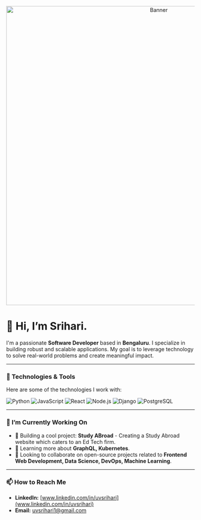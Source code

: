 <p align="center">
  <img src="[[LINK_TO_YOUR_BANNER_IMAGE](https://www.canva.com/design/DAGrGkdamPA/Lc05ugLRGSlsWhPY0uF5Pw/edit?utm_content=DAGrGkdamPA&utm_campaign=designshare&utm_medium=link2&utm_source=sharebutton)]" alt="Banner" width="800"/>
</p>

# 👋 Hi, I’m **Srihari**.

I'm a passionate **Software Developer** based in **Bengaluru**. I specialize in building robust and scalable applications. My goal is to leverage technology to solve real-world problems and create meaningful impact.

---

### 🔧 Technologies & Tools

Here are some of the technologies I work with:

![Python](https://img.shields.io/badge/Python-3776AB?style=for-the-badge&logo=python&logoColor=white)
![JavaScript](https://img.shields.io/badge/JavaScript-F7DF1E?style=for-the-badge&logo=javascript&logoColor=black)
![React](https://img.shields.io/badge/React-20232A?style=for-the-badge&logo=react&logoColor=61DAFB)
![Node.js](https://img.shields.io/badge/Node.js-339933?style=for-the-badge&logo=nodedotjs&logoColor=white)
![Django](https://img.shields.io/badge/Django-092E20?style=for-the-badge&logo=django&logoColor=white)
![PostgreSQL](https://img.shields.io/badge/PostgreSQL-316192?style=for-the-badge&logo=postgresql&logoColor=white)




---

### 🌱 I’m Currently Working On

- 🔭 Building a cool project: **Study ABroad** - Creating a Study Abroad website which caters to an Ed Tech firm.
- 🌱 Learning more about **GraphQL, Kubernetes**.
- 👯 Looking to collaborate on open-source projects related to **Frontend Web Development, Data Science, DevOps, Machine Learning**.

---


### 📫 How to Reach Me

- **LinkedIn:** [www.linkedin.com/in/uvsrihari](www.linkedin.com/in/uvsrihari)
- **Email:** [uvsrihari1@gmail.com](mailto:uvsrihari1@example.com)
